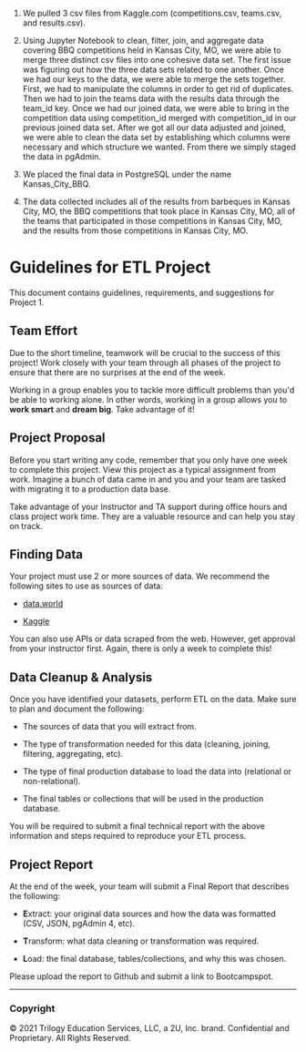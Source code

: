 1)	We pulled 3 csv files from Kaggle.com (competitions.csv, teams.csv, and results.csv). 

2)	Using Jupyter Notebook to clean, filter, join, and aggregate data covering BBQ competitions held in Kansas City, MO, we were able to merge three distinct csv files into one cohesive data set. The first issue was figuring out how the three data sets related to one another. Once we had our keys to the data, we were able to merge the sets together. 
First, we had to manipulate the columns in order to get rid of duplicates. Then we had to join the teams data with the results data through the team_id key. Once we had our joined data, we were able to bring in the competition data using competition_id merged with competition_id in our previous joined data set. 
After we got all our data adjusted and joined, we were able to clean the data set by establishing which columns were necessary and which structure we wanted. From there we simply staged the data in pgAdmin. 
3)	We placed the final data in PostgreSQL under the name Kansas_City_BBQ.

4)	The data collected includes all of the results from barbeques in Kansas City, MO, the BBQ competitions that took place in Kansas City, MO, all of the teams that participated in those competitions in Kansas City, MO, and the results from those competitions in Kansas City, MO.


# Guidelines for ETL Project

This document contains guidelines, requirements, and suggestions for Project 1.

## Team Effort

Due to the short timeline, teamwork will be crucial to the success of this project! Work closely with your team through all phases of the project to ensure that there are no surprises at the end of the week.

Working in a group enables you to tackle more difficult problems than you'd be able to working alone. In other words, working in a group allows you to **work smart** and **dream big**. Take advantage of it!

## Project Proposal

Before you start writing any code, remember that you only have one week to complete this project. View this project as a typical assignment from work. Imagine a bunch of data came in and you and your team are tasked with migrating it to a production data base.

Take advantage of your Instructor and TA support during office hours and class project work time. They are a valuable resource and can help you stay on track.

## Finding Data

Your project must use 2 or more sources of data. We recommend the following sites to use as sources of data:

* [data.world](https://data.world/)

* [Kaggle](https://www.kaggle.com/)

You can also use APIs or data scraped from the web. However, get approval from your instructor first. Again, there is only a week to complete this!

## Data Cleanup & Analysis

Once you have identified your datasets, perform ETL on the data. Make sure to plan and document the following:

* The sources of data that you will extract from.

* The type of transformation needed for this data (cleaning, joining, filtering, aggregating, etc).

* The type of final production database to load the data into (relational or non-relational).

* The final tables or collections that will be used in the production database.

You will be required to submit a final technical report with the above information and steps required to reproduce your ETL process.

## Project Report

At the end of the week, your team will submit a Final Report that describes the following:

* **E**xtract: your original data sources and how the data was formatted (CSV, JSON, pgAdmin 4, etc).

* **T**ransform: what data cleaning or transformation was required.

* **L**oad: the final database, tables/collections, and why this was chosen.

Please upload the report to Github and submit a link to Bootcampspot.

- - -

### Copyright

© 2021 Trilogy Education Services, LLC, a 2U, Inc. brand. Confidential and Proprietary. All Rights Reserved.
